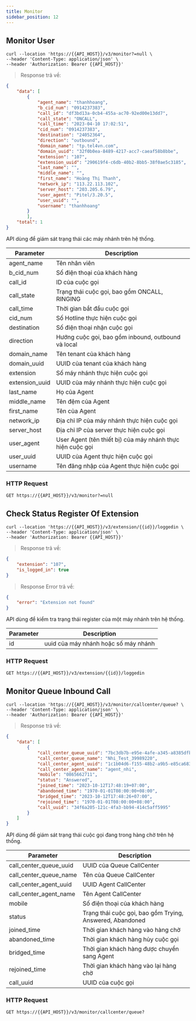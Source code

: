 ```yaml
---
title: Monitor
sidebar_position: 12
---
```


## Monitor User

```shell
curl --location 'https://{{API_HOST}}/v3/monitor?=null \
--header 'Content-Type: application/json' \
--header 'Authorization: Bearer {{API_HOST}}'
```

> Response trả về:

```json
{
    "data": [
        {
            "agent_name": "thanhhoang",
            "b_cid_num": "0914237383",
            "call_id": "df3bd13a-0cb4-455a-ac70-92ed00e13dd7",
            "call_state": "ONCALL",
            "call_time": "2023-04-10 17:02:51",
            "cid_num": "0914237383",
            "destination": "24052364",
            "direction": "outbound",
            "domain_name": "tp.tel4vn.com",
            "domain_uuid": "32f0b0ea-8489-4217-acc7-caeaf58b8bbe",
            "extension": "107",
            "extension_uuid": "290619f4-c6db-40b2-8bb5-38f0ae5c3185",
            "last_name": "",
            "middle_name": "",
            "first_name": "Hoàng Thị Thanh",
            "network_ip": "113.22.113.102",
            "server_host": "203.205.6.79",
            "user_agent": "Pitel/3.20.5",
            "user_uuid": "",
            "username": "thanhhoang"
        }
        ],
    "total": 1
}
```

API dùng để giám sát trạng thái các máy nhánh trên hệ thống.

| Parameter      | Description                                                |
| -------------- | ---------------------------------------------------------- |
| agent_name     | Tên nhân viên                                              |
| b_cid_num      | Số điện thoại của khách hàng                               |
| call_id        | ID của cuộc gọi                                            |
| call_state     | Trạng thái cuộc gọi, bao gồm ONCALL, RINGING               |
| call_time      | Thời gian bắt đầu cuộc gọi                                 |
| cid_num        | Số Hotline thực hiện cuộc gọi                              |
| destination    | Số điện thoại nhận cuộc gọi                                |
| direction      | Hướng cuộc gọi, bao gồm inbound, outbound và local         |
| domain_name    | Tên tenant của khách hàng                                  |
| domain_uuid    | UUID của tenant của khách hàng                             |
| extension      | Số máy nhánh thực hiện cuộc gọi                            |
| extension_uuid | UUID của máy nhánh thực hiện cuộc gọi                      |
| last_name      | Họ của Agent                                               |
| middle_name    | Tên đệm của Agent                                          |
| first_name     | Tên của Agent                                              |
| network_ip     | Địa chỉ IP của máy nhánh thực hiện cuộc gọi                |
| server_host    | Địa chỉ IP của server thực hiện cuộc gọi                   |
| user_agent     | User Agent (tên thiết bị) của máy nhánh thực hiện cuộc gọi |
| user_uuid      | UUID của Agent thực hiện cuộc gọi                          |
| username       | Tên đăng nhập của Agent thực hiện cuộc gọi                 |


### HTTP Request

`GET https://{{API_HOST}}/v3/monitor?=null`

## Check Status Register Of Extension

```shell
curl --location 'https://{{API_HOST}}/v3/extension/{{id}}/loggedin \
--header 'Content-Type: application/json' \
--header 'Authorization: Bearer {{API_HOST}}'
```

> Response trả về:

```json
{
    "extension": "107",
    "is_logged_in": true
}
```

> Response Error trả về:

```json
{
    "error": "Extension not found"
}
```

API dùng để kiểm tra trạng thái register của một máy nhánh trên hệ thống.

| Parameter | Description                          |
| --------- | ------------------------------------ |
| id        | uuid của máy nhánh hoặc số máy nhánh |


### HTTP Request

`GET https://{{API_HOST}}/v3/extension/{{id}}/loggedin`

## Monitor Queue Inbound Call

```shell
curl --location 'https://{{API_HOST}}/v3/monitor/callcenter/queue? \
--header 'Content-Type: application/json' \
--header 'Authorization: Bearer {{API_HOST}}'
```

> Response trả về:

```json
{
    "data": [
        {
            "call_center_queue_uuid": "7bc3db7b-e95e-4afe-a345-a8385dfb31b7",
            "call_center_queue_name": "Nhi_Test_39989220",
            "call_center_agent_uuid": "1c1b04d6-f155-48b2-a9b5-e85ca683097b",
            "call_center_agent_name": "agent_nhi",
            "mobile": "0865662711",
            "status": "Answered",
            "joined_time": "2023-10-12T17:48:19+07:00",
            "abandoned_time": "1970-01-01T08:00:00+08:00",
            "bridged_time": "2023-10-12T17:48:26+07:00",
            "rejoined_time": "1970-01-01T08:00:00+08:00",
            "call_uuid": "34f6a205-121c-4fa3-bb94-414c5aff5995"
        }
    ]
}
```

API dùng để giám sát trạng thái cuộc gọi đang trong hàng chờ trên hệ thống.

| Parameter              | Description                                              |
| ---------------------- | -------------------------------------------------------- |
| call_center_queue_uuid | UUID của Queue CallCenter                                |
| call_center_queue_name | Tên của Queue CallCenter                                 |
| call_center_agent_uuid | UUID Agent CallCenter                                    |
| call_center_agent_name | Tên Agent CallCenter                                     |
| mobile                 | Số điện thoại của khách hàng                             |
| status                 | Trạng thái cuộc gọi, bao gồm Trying, Answered, Abandoned |
| joined_time            | Thời gian khách hàng vào hàng chờ                        |
| abandoned_time         | Thời gian khách hàng hủy cuộc gọi                        |
| bridged_time           | Thời gian khách hàng được chuyển sang Agent              |
| rejoined_time          | Thời gian khách hàng vào lại hàng chờ                    |
| call_uuid              | UUID của cuộc gọi                                        |


### HTTP Request

`GET https://{{API_HOST}}/v3/monitor/callcenter/queue?`